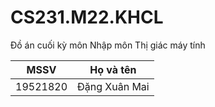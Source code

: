 # CS231.M22.KHCL
Đồ án cuối kỳ môn Nhập môn Thị giác máy tính

|MSSV    |Họ và tên|
|--------|-------------|
|19521820|Đặng Xuân Mai|
